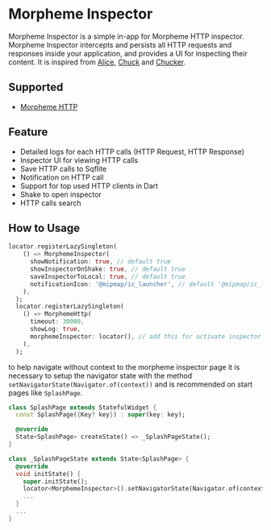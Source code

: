 # Morpheme Inspector

Morpheme Inspector is a simple in-app for Morpheme HTTP inspector. Morpheme Inspector intercepts and persists all HTTP requests and responses inside your application, and provides a UI for inspecting their content. It is inspired from [Alice](https://pub.dev/packages?q=alice), [Chuck](https://github.com/jgilfelt/chuck) and [Chucker](https://github.com/ChuckerTeam/chucker).

## Supported

- [Morpheme HTTP](https://pub.dev/packages/morpheme_http)

## Feature

- Detailed logs for each HTTP calls (HTTP Request, HTTP Response)
- Inspector UI for viewing HTTP calls
- Save HTTP calls to Sqflite
- Notification on HTTP call
- Support for top used HTTP clients in Dart
- Shake to open inspector
- HTTP calls search

## How to Usage

```dart
locator.registerLazySingleton(
    () => MorphemeInspector(
      showNotification: true, // default true
      showInspectorOnShake: true, // default true
      saveInspectorToLocal: true, // default true
      notificationIcon: '@mipmap/ic_launcher', // default '@mipmap/ic_launcher' just for android
    ),
  );
  locator.registerLazySingleton(
    () => MorphemeHttp(
      timeout: 30000,
      showLog: true,
      morphemeInspector: locator(), // add this for activate inspector in Morpheme HTTP
    ),
  );
```

to help navigate without context to the morpheme inspector page it is necessary to setup the navigator state with the method `setNavigatorState(Navigator.of(context))` and is recommended on start pages like `SplashPage`.

```dart
class SplashPage extends StatefulWidget {
  const SplashPage({Key? key}) : super(key: key);

  @override
  State<SplashPage> createState() => _SplashPageState();
}

class _SplashPageState extends State<SplashPage> {
  @override
  void initState() {
    super.initState();
    locator<MorphemeInspector>().setNavigatorState(Navigator.of(context)); // add this to navigate from local notification or on shake 
    ...
  }
  ...
}
```
